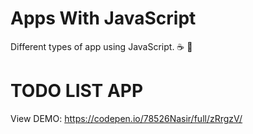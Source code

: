 # Apps With JavaScript
Different types of app using JavaScript. :coffee: :tea:


# TODO LIST APP
View DEMO: https://codepen.io/78526Nasir/full/zRrgzV/
